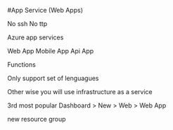 #App Service (Web Apps)

No ssh
No ttp

Azure app services

Web App
Mobile App
Api App

Functions

Only support set of lenguagues

Other wise you will use infrastructure as a service

3rd most popular
Dashboard > New > Web > Web App

new resource group

